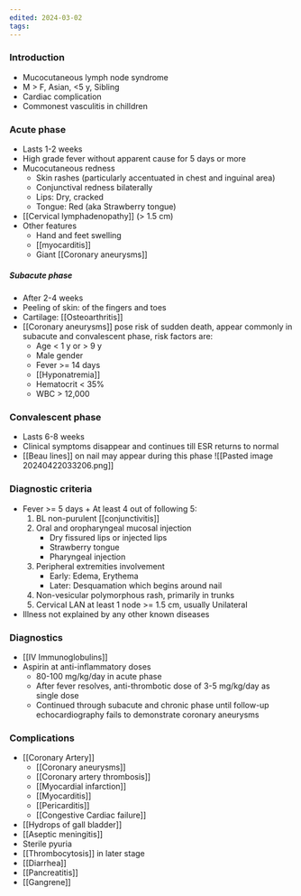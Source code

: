 ```yaml
---
edited: 2024-03-02
tags:
---
```

### Introduction
- Mucocutaneous lymph node syndrome
- M > F, Asian, <5 y, Sibling 
- Cardiac complication
- Commonest vasculitis in chilldren
### Acute phase
- Lasts 1-2 weeks
- High grade fever without apparent cause for 5 days or more
- Mucocutaneous redness
	- Skin rashes (particularly accentuated in chest and inguinal area)
	- Conjunctival redness bilaterally
	- Lips: Dry, cracked
	- Tongue: Red (aka Strawberry tongue)
- [[Cervical lymphadenopathy]] (> 1.5 cm)
- Other features
	- Hand and feet swelling
	- [[myocarditis]]
	- Giant [[Coronary aneurysms]] 
##### Subacute phase
- After 2-4 weeks 
- Peeling of skin: of the fingers and toes
- Cartilage: [[Osteoarthritis]]
- [[Coronary aneurysms]] pose risk of sudden death, appear commonly in subacute and convalescent phase,  risk factors are: 
	- Age < 1 y or > 9 y
	- Male gender
	- Fever >= 14 days
	- [[Hyponatremia]] 
	- Hematocrit < 35%
	- WBC > 12,000 

### Convalescent phase
- Lasts 6-8 weeks
- Clinical symptoms disappear and continues till ESR returns to normal
- [[Beau lines]] on nail may appear during this phase
![[Pasted image 20240422033206.png]]

### Diagnostic criteria
- Fever >= 5 days + At least 4 out of following 5: 
	1. BL non-purulent [[conjunctivitis]]
	2. Oral and oropharyngeal mucosal injection
		- Dry fissured lips or injected lips
		- Strawberry tongue
		- Pharyngeal injection 
	3. Peripheral extremities involvement 
		- Early: Edema, Erythema
		- Later: Desquamation which begins around nail 
	4. Non-vesicular polymorphous rash, primarily in trunks 
	5. Cervical LAN at least 1 node >= 1.5 cm, usually Unilateral
- Illness not explained by any other known diseases

### Diagnostics
- [[IV Immunoglobulins]] 
- Aspirin at anti-inflammatory doses
	- 80-100 mg/kg/day in acute phase
	- After fever resolves, anti-thrombotic dose of 3-5 mg/kg/day as single dose
	- Continued through subacute and chronic phase until follow-up echocardiography fails to demonstrate coronary aneurysms

### Complications
- [[Coronary Artery]]
	- [[Coronary aneurysms]] 
	- [[Coronary artery thrombosis]]
	- [[Myocardial infarction]]
	- [[Myocarditis]]
	- [[Pericarditis]]
	- [[Congestive Cardiac failure]]
- [[Hydrops of gall bladder]]
- [[Aseptic meningitis]]
- Sterile pyuria
- [[Thrombocytosis]] in later stage
- [[Diarrhea]]
- [[Pancreatitis]] 
- [[Gangrene]] 